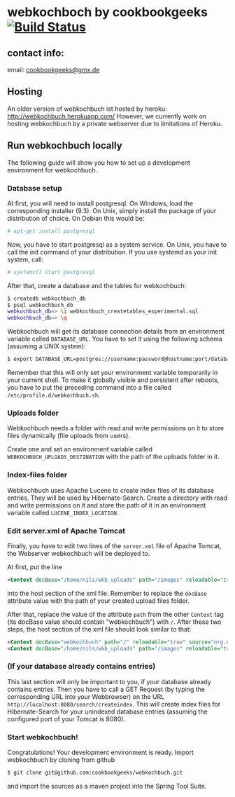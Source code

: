 webkochboch by cookbookgeeks [![Build Status](https://travis-ci.org/cookbookgeeks/webkochbuch.png)](https://travis-ci.org/cookbookgeeks/webkochbuch)
============================
contact info:
-------------
email:		cookbookgeeks@gmx.de

## Hosting

An older version of webkochbuch ist hosted by heroku: http://webkochbuch.herokuapp.com/
However, we currently work on hosting webkochbuch by a private webserver due to limitations of Heroku.

## Run webkochbuch locally

The following guide will show you how to set up a development environment for webkochbuch.

### Database setup

At first, you will need to install postgresql. On Windows, load the corresponding installer (9.3). On Unix, simply install the package of your distribution of choice. On Debian this would be:

```bash
# apt-get install postgresql
```

Now, you have to start postgresql as a system service. On Unix, you have to call the init command of your distribution. If you use systemd as your init system, call:

```bash
# systemctl start postgresql
```

After that, create a database and the tables for webkochbuch:

```bash
$ createdb webkochbuch_db
$ psql webkochbuch_db
webkochbuch_db=> \i webkochbuch_createtables_experimental.sql
webkochbuch_db=> \q
```

Webkochbuch will get its database connection details from an environment variable called `DATABASE_URL`. You have to set it using the following schema (assuming a UNIX system):

```bash
$ export DATABASE_URL=postgres://username:password@hostname:port/database
```

Remember that this will only set your environment variable temporarily in your current shell. To make it globally visible and persistent after reboots, you have to put the preceding command into a file called `/etc/profile.d/webkochbuch.sh`.

### Uploads folder

Webkochbuch needs a folder with read and write permissions on it to store files dynamically (file uploads from users).

Create one and set an environment variable called `WEBKOCHBUCH_UPLOADS_DESTINATION` with the path of the uploads folder in it.

### Index-files folder

Webkochbuch uses Apache Lucene to create index files of its database entries. They will be used by Hibernate-Search. Create a directory with read and write permissions on it and store the path of it in an environment variable called `LUCENE_INDEX_LOCATION`.

### Edit server.xml of Apache Tomcat

Finally, you have to edit two lines of the `server.xml` file of Apache Tomcat, the Webserver webkochbuch will be deployed to.

At first, put the line

```xml
<Context docBase="/home/nils/wkb_uploads" path="/images" reloadable="true" />
```

into the host section of the xml file. Remember to replace the `docBase` attribute value with the path of your created upload files folder.

After that, replace the value of the attribute `path` from the other `Context` tag (its docBase value should contain "webkochbuch") with `/`. After these two steps, the host section of the xml file should look similar to that:

```xml
<Context docBase="webkochbuch" path="/" reloadable="true" source="org.eclipse.jst.jee.server:webkochbuch"/>
<Context docBase="/home/nils/wkb_uploads" path="/images" reloadable="true" />
```

### (If your database already contains entries)

This last section will only be important to you, if your database already contains entries. Then you have to call a GET Request (by typing the corresponding URL into your Webbrowser) on the URL `http://localhost:8080/search/createindex`. This will create index files for Hibernate-Search for your unindexed database entries (assuming the configured port of your Tomcat is 8080).

### Start webkochbuch!

Congratulations! Your development environment is ready. Import webkochbuch by cloning from github

```bash
$ git clone git@github.com:cookbookgeeks/webkochbuch.git
```

and import the sources as a maven project into the Spring Tool Suite.
